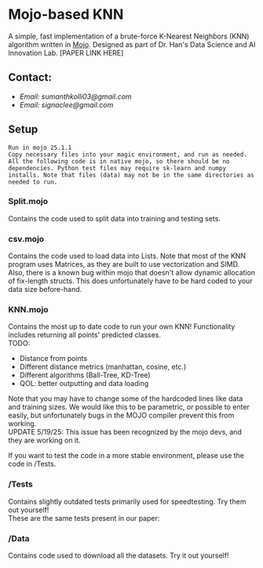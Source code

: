 # Mojo-based KNN

A simple, fast implementation of a brute-force K-Nearest Neighbors (KNN) algorithm written in [Mojo](https://www.modular.com/mojo). Designed as part of Dr. Han's Data Science and AI Innovation Lab. [PAPER LINK HERE]

## Contact:
* _Email: sumanthkolli03@gmail.com_
* _Email: signaclee@gmail.com_

## Setup
`Run in mojo 25.1.1` <br>
`Copy necessary files into your magic environment, and run as needed. All the following code is in native mojo, so there should be no dependencies. Python test files may require sk-learn and numpy installs. Note that files (data) may not be in the same directories as needed to run.`

### Split.mojo
Contains the code used to split data into training and testing sets.

### csv.mojo
Contains the code used to load data into Lists. Note that most of the KNN program uses Matrices, as they are built to use vectorization and SIMD. Also, there is a known bug within mojo that doesn't allow dynamic allocation of fix-length structs. This does unfortunately have to be hard coded to your data size before-hand.

### KNN.mojo
Contains the most up to date code to run your own KNN! Functionality includes returning all points' predicted classes.  
TODO:
* Distance from points
* Different distance metrics (manhattan, cosine, etc.)
* Different algorithms (Ball-Tree, KD-Tree)
* QOL: better outputting and data loading

Note that you may have to change some of the hardcoded lines like data and training sizes. We would like this to be parametric, or possible to enter easily, but unfortunately bugs in the MOJO compiler prevent this from working.  
UPDATE 5/19/25: This issue has been recognized by the mojo devs, and they are working on it.

If you want to test the code in a more stable environment, please use the code in /Tests.

### /Tests
Contains slightly outdated tests primarily used for speedtesting. Try them out yourself!  
These are the same tests present in our paper: <insert link>

### /Data
Contains code used to download all the datasets. Try it out yourself!
